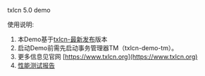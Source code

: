 txlcn 5.0 demo


使用说明:

1. 本Demo基于[txlcn-最新发布](https://github.com/codingapi/tx-lcn)版本
2. 启动Demo前需先启动事务管理器TM（txlcn-demo-tm）。
3. 更多信息见官网 [https://www.txlcn.org](https://www.txlcn.org)   
4. [性能测试报告](https://txlcn.org/zh-cn/docs/test.html)

